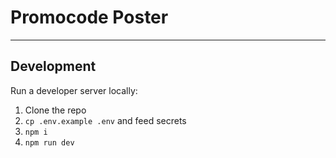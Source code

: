 # Promocode Poster
---
## Development

Run a developer server locally:

1. Clone the repo
1. `cp .env.example .env` and feed secrets
1. `npm i`
1. `npm run dev`
